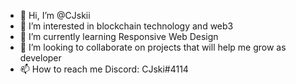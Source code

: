- 👋 Hi, I’m @CJskii
- 👀 I’m interested in blockchain technology and web3
- 🌱 I’m currently learning Responsive Web Design
- 💞️ I’m looking to collaborate on projects that will help me grow as developer
- 📫 How to reach me Discord: CJski#4114

<!---
CJskii/CJskii is a ✨ special ✨ repository because its `README.md` (this file) appears on your GitHub profile.
You can click the Preview link to take a look at your changes.
--->
